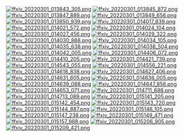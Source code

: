 [![ffxiv_20220301_013843_305.png](./image_e_thumb/ffxiv_20220301_013843_305.png.thumb.jpg)](./image_e/ffxiv_20220301_013843_305.png) 
[![ffxiv_20220301_013845_872.png](./image_e_thumb/ffxiv_20220301_013845_872.png.thumb.jpg)](./image_e/ffxiv_20220301_013845_872.png) 
[![ffxiv_20220301_013847_889.png](./image_e_thumb/ffxiv_20220301_013847_889.png.thumb.jpg)](./image_e/ffxiv_20220301_013847_889.png) 
[![ffxiv_20220301_013849_656.png](./image_e_thumb/ffxiv_20220301_013849_656.png.thumb.jpg)](./image_e/ffxiv_20220301_013849_656.png) 
[![ffxiv_20220301_013850_939.png](./image_e_thumb/ffxiv_20220301_013850_939.png.thumb.jpg)](./image_e/ffxiv_20220301_013850_939.png) 
[![ffxiv_20220301_014017_839.png](./image_e_thumb/ffxiv_20220301_014017_839.png.thumb.jpg)](./image_e/ffxiv_20220301_014017_839.png) 
[![ffxiv_20220301_014021_572.png](./image_e_thumb/ffxiv_20220301_014021_572.png.thumb.jpg)](./image_e/ffxiv_20220301_014021_572.png) 
[![ffxiv_20220301_014024_104.png](./image_e_thumb/ffxiv_20220301_014024_104.png.thumb.jpg)](./image_e/ffxiv_20220301_014024_104.png) 
[![ffxiv_20220301_014027_456.png](./image_e_thumb/ffxiv_20220301_014027_456.png.thumb.jpg)](./image_e/ffxiv_20220301_014027_456.png) 
[![ffxiv_20220301_014029_322.png](./image_e_thumb/ffxiv_20220301_014029_322.png.thumb.jpg)](./image_e/ffxiv_20220301_014029_322.png) 
[![ffxiv_20220301_014030_888.png](./image_e_thumb/ffxiv_20220301_014030_888.png.thumb.jpg)](./image_e/ffxiv_20220301_014030_888.png) 
[![ffxiv_20220301_014034_105.png](./image_e_thumb/ffxiv_20220301_014034_105.png.thumb.jpg)](./image_e/ffxiv_20220301_014034_105.png) 
[![ffxiv_20220301_014035_638.png](./image_e_thumb/ffxiv_20220301_014035_638.png.thumb.jpg)](./image_e/ffxiv_20220301_014035_638.png) 
[![ffxiv_20220301_014038_504.png](./image_e_thumb/ffxiv_20220301_014038_504.png.thumb.jpg)](./image_e/ffxiv_20220301_014038_504.png) 
[![ffxiv_20220301_014042_005.png](./image_e_thumb/ffxiv_20220301_014042_005.png.thumb.jpg)](./image_e/ffxiv_20220301_014042_005.png) 
[![ffxiv_20220301_014406_072.png](./image_e_thumb/ffxiv_20220301_014406_072.png.thumb.jpg)](./image_e/ffxiv_20220301_014406_072.png) 
[![ffxiv_20220301_014410_205.png](./image_e_thumb/ffxiv_20220301_014410_205.png.thumb.jpg)](./image_e/ffxiv_20220301_014410_205.png) 
[![ffxiv_20220301_014421_739.png](./image_e_thumb/ffxiv_20220301_014421_739.png.thumb.jpg)](./image_e/ffxiv_20220301_014421_739.png) 
[![ffxiv_20220301_014543_055.png](./image_e_thumb/ffxiv_20220301_014543_055.png.thumb.jpg)](./image_e/ffxiv_20220301_014543_055.png) 
[![ffxiv_20220301_014556_221.png](./image_e_thumb/ffxiv_20220301_014556_221.png.thumb.jpg)](./image_e/ffxiv_20220301_014556_221.png) 
[![ffxiv_20220301_014618_838.png](./image_e_thumb/ffxiv_20220301_014618_838.png.thumb.jpg)](./image_e/ffxiv_20220301_014618_838.png) 
[![ffxiv_20220301_014627_406.png](./image_e_thumb/ffxiv_20220301_014627_406.png.thumb.jpg)](./image_e/ffxiv_20220301_014627_406.png) 
[![ffxiv_20220301_014631_605.png](./image_e_thumb/ffxiv_20220301_014631_605.png.thumb.jpg)](./image_e/ffxiv_20220301_014631_605.png) 
[![ffxiv_20220301_014636_005.png](./image_e_thumb/ffxiv_20220301_014636_005.png.thumb.jpg)](./image_e/ffxiv_20220301_014636_005.png) 
[![ffxiv_20220301_014639_088.png](./image_e_thumb/ffxiv_20220301_014639_088.png.thumb.jpg)](./image_e/ffxiv_20220301_014639_088.png) 
[![ffxiv_20220301_014647_856.png](./image_e_thumb/ffxiv_20220301_014647_856.png.thumb.jpg)](./image_e/ffxiv_20220301_014647_856.png) 
[![ffxiv_20220301_014653_071.png](./image_e_thumb/ffxiv_20220301_014653_071.png.thumb.jpg)](./image_e/ffxiv_20220301_014653_071.png) 
[![ffxiv_20220301_014711_688.png](./image_e_thumb/ffxiv_20220301_014711_688.png.thumb.jpg)](./image_e/ffxiv_20220301_014711_688.png) 
[![ffxiv_20220301_014713_089.png](./image_e_thumb/ffxiv_20220301_014713_089.png.thumb.jpg)](./image_e/ffxiv_20220301_014713_089.png) 
[![ffxiv_20220301_015141_205.png](./image_e_thumb/ffxiv_20220301_015141_205.png.thumb.jpg)](./image_e/ffxiv_20220301_015141_205.png) 
[![ffxiv_20220301_015142_454.png](./image_e_thumb/ffxiv_20220301_015142_454.png.thumb.jpg)](./image_e/ffxiv_20220301_015142_454.png) 
[![ffxiv_20220301_015143_720.png](./image_e_thumb/ffxiv_20220301_015143_720.png.thumb.jpg)](./image_e/ffxiv_20220301_015143_720.png) 
[![ffxiv_20220301_015144_887.png](./image_e_thumb/ffxiv_20220301_015144_887.png.thumb.jpg)](./image_e/ffxiv_20220301_015144_887.png) 
[![ffxiv_20220301_015146_105.png](./image_e_thumb/ffxiv_20220301_015146_105.png.thumb.jpg)](./image_e/ffxiv_20220301_015146_105.png) 
[![ffxiv_20220301_015147_238.png](./image_e_thumb/ffxiv_20220301_015147_238.png.thumb.jpg)](./image_e/ffxiv_20220301_015147_238.png) 
[![ffxiv_20220301_015149_471.png](./image_e_thumb/ffxiv_20220301_015149_471.png.thumb.jpg)](./image_e/ffxiv_20220301_015149_471.png) 
[![ffxiv_20220301_015157_988.png](./image_e_thumb/ffxiv_20220301_015157_988.png.thumb.jpg)](./image_e/ffxiv_20220301_015157_988.png) 
[![ffxiv_20220301_015206_905.png](./image_e_thumb/ffxiv_20220301_015206_905.png.thumb.jpg)](./image_e/ffxiv_20220301_015206_905.png) 
[![ffxiv_20220301_015209_421.png](./image_e_thumb/ffxiv_20220301_015209_421.png.thumb.jpg)](./image_e/ffxiv_20220301_015209_421.png) 
